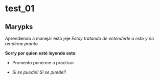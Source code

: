 # test_01
## Marypks
Aprendiendo a manejar esto jeje 
*Estoy tratando de entenderle a esto y no rendirme pronto*

**Sorry por quien esté leyendo esto**
<ul>
  <li> Promento ponerme a practicar <li>
  </ol>
 
*Si se puede!! Si se puede!!*

